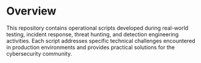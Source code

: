 # Overview
This repository contains operational scripts developed during real-world testing, incident response, threat hunting, and detection engineering activities. Each script addresses specific technical challenges encountered in production environments and provides practical solutions for the cybersecurity community.
